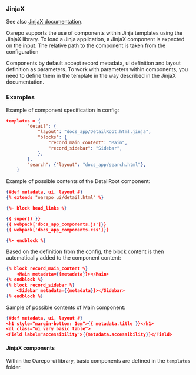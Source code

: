 ### JinjaX

See also [JinjaX documentation](https://jinjax.scaletti.dev/).

Oarepo supports the use of components within Jinja templates using the JinjaX library.
To load a Jinja application, a JinjaX component is expected on the input. 
The relative path to the component is taken from the configuration

Components by default accept record metadata, ui definition and layout definition as parameters.
To work with parameters within components, you need to define them in the template in the way described in the JinjaX documentation.

### Examples

Example of component specification in config:

```json
templates = {
        "detail": {
            "layout": "docs_app/DetailRoot.html.jinja",
            "blocks": {
                "record_main_content": "Main",
                "record_sidebar": "Sidebar",
            },
        },
        "search": {"layout": "docs_app/search.html"},
    }
```

Example of possible contents of the DetailRoot component:

```json
{#def metadata, ui, layout #}
{% extends "oarepo_ui/detail.html" %}

{%- block head_links %}

{{ super() }}
{{ webpack['docs_app_components.js']}}
{{ webpack['docs_app_components.css']}}

{%- endblock %}
```

Based on the definition from the config, the block content is then automatically added to the component content:
```json
{% block record_main_content %}
    <Main metadata={{metadata}}></Main>
{% endblock %}
{% block record_sidebar %}
    <Sidebar metadata={{metadata}}></Sidebar>
{% endblock %}
```

Sample of possible contents of Main component:
```json
{#def metadata, ui, layout #}
<h1 style="margin-bottom: 1em">{{ metadata.title }}</h1>
<dl class="ui very basic table">
<Field label="accessibility">{{metadata.accessibility}}</Field>

```

#### JinjaX components

Within the Oarepo-ui library, basic components are defined in the `templates` folder.
